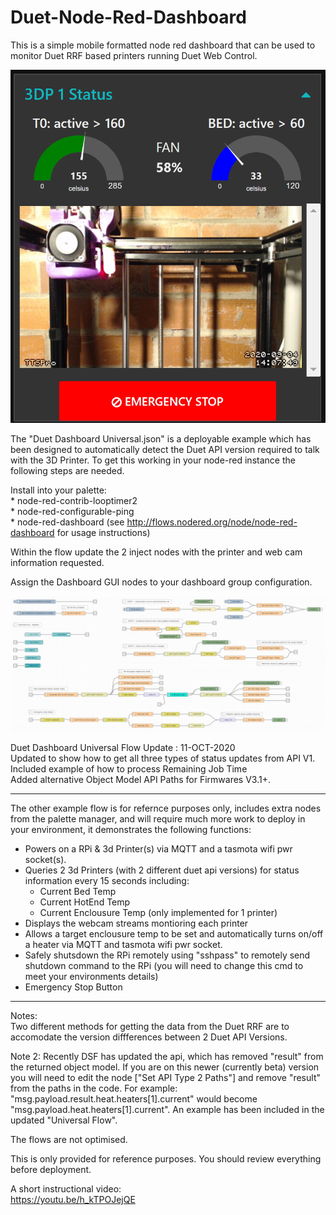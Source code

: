 # Duet-Node-Red-Dashboard

This is a simple mobile formatted node red dashboard that can be used to monitor Duet RRF based printers running Duet Web Control.

![3D Printer Dashboard](printerdash2.jpg)




The "Duet Dashboard Universal.json" is a deployable example which has been designed to automatically detect the Duet API version required to talk with the 3D Printer.
To get this working in your node-red instance the following steps are needed.  

Install into your palette:  
    * node-red-contrib-looptimer2  
    * node-red-configurable-ping  
    * node-red-dashboard (see http://flows.nodered.org/node/node-red-dashboard for usage instructions)  

Within the flow update the 2 inject nodes with the printer and web cam information requested.

Assign the Dashboard GUI nodes to your dashboard group configuration.

![Duet Dashboard Universal.json](flow.jpg)

Duet Dashboard Universal Flow Update : 11-OCT-2020  
Updated to show how to get all three types of status updates from API V1.  
Included example of how to process Remaining Job Time  
Added alternative Object Model API Paths for Firmwares V3.1+.


*************************


The other example flow is for refernce purposes only, includes extra nodes from the palette manager, and will require much more work to deploy in your environment, it demonstrates the following functions:  

* Powers on a RPi & 3d Printer(s) via MQTT and a tasmota wifi pwr socket(s).  
* Queries 2 3d Printers (with 2 different duet api versions) for status information every 15 seconds including:  
    *  Current Bed Temp  
    *  Current HotEnd Temp  
    *  Current Enclousure Temp (only implemented for 1 printer)  
* Displays the webcam streams montioring each printer 
* Allows a target enclousure temp to be set and automatically turns on/off a heater via MQTT and tasmota wifi pwr socket.  
* Safely shutsdown the RPi remotely using "sshpass" to remotely send shutdown command to the RPi (you will need to change this cmd to meet your environments details)  
* Emergency Stop Button

************************
Notes:  
Two different methods for getting the data from the Duet RRF are to accomodate the version diffferences between 2 Duet API Versions.

Note 2:
Recently DSF has updated the api, which has removed "result" from the returned object model. If you are on this newer (currently beta) version you will need to edit the node ["Set API Type 2 Paths"] and remove "result" from the paths in the code. For example: "msg.payload.result.heat.heaters[1].current" would become "msg.payload.heat.heaters[1].current". An example has been included in the updated "Universal Flow".

The flows are not optimised.


This is only provided for reference purposes. You should review everything before deployment.  

A short instructional video:  
https://youtu.be/h_kTPOJejQE
